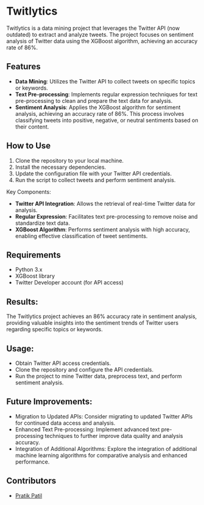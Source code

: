 # Twitlytics
Twitlytics is a data mining project that leverages the Twitter API (now outdated) to extract and analyze tweets. The project focuses on sentiment analysis of Twitter data using the XGBoost algorithm, achieving an accuracy rate of 86%.

## Features

- **Data Mining**: Utilizes the Twitter API to collect tweets on specific topics or keywords.
- **Text Pre-processing**: Implements regular expression techniques for text pre-processing to clean and prepare the text data for analysis.
- **Sentiment Analysis**: Applies the XGBoost algorithm for sentiment analysis, achieving an accuracy rate of 86%. This process involves classifying tweets into positive, negative, or neutral sentiments based on their content.

## How to Use

1. Clone the repository to your local machine.
2. Install the necessary dependencies.
3. Update the configuration file with your Twitter API credentials.
4. Run the script to collect tweets and perform sentiment analysis.

Key Components:
- **Twitter API Integration**: Allows the retrieval of real-time Twitter data for analysis.
- **Regular Expression**: Facilitates text pre-processing to remove noise and standardize text data.
- **XGBoost Algorithm**: Performs sentiment analysis with high accuracy, enabling effective classification of tweet sentiments.

## Requirements

- Python 3.x
- XGBoost library
- Twitter Developer account (for API access)

## Results:
The Twitlytics project achieves an 86% accuracy rate in sentiment analysis, providing valuable insights into the sentiment trends of Twitter users regarding specific topics or keywords.

## Usage:
- Obtain Twitter API access credentials.
- Clone the repository and configure the API credentials.
- Run the project to mine Twitter data, preprocess text, and perform sentiment analysis.

## Future Improvements:
- Migration to Updated APIs: Consider migrating to updated Twitter APIs for continued data access and analysis.
- Enhanced Text Pre-processing: Implement advanced text pre-processing techniques to further improve data quality and analysis accuracy.
- Integration of Additional Algorithms: Explore the integration of additional machine learning algorithms for comparative analysis and enhanced performance.

## Contributors

- [Pratik Patil](https://github.com/patilpratik37)
